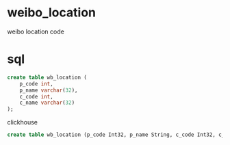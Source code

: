 # weibo_location
weibo location code

# sql

```sql
create table wb_location (
	p_code int,
	p_name varchar(32),
	c_code int,
	c_name varchar(32)
);
```

clickhouse

```sql
create table wb_location (p_code Int32, p_name String, c_code Int32, c_name String)Engine=MergeTree ORDER BY p_code SETTINGS index_granularity = 8192;
```
